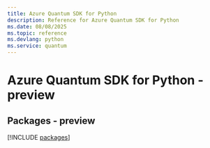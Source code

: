 ```yaml
---
title: Azure Quantum SDK for Python
description: Reference for Azure Quantum SDK for Python
ms.date: 08/08/2025
ms.topic: reference
ms.devlang: python
ms.service: quantum
---
```

# Azure Quantum SDK for Python - preview
## Packages - preview
[!INCLUDE [packages](quantum-index.md)]
